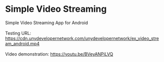 # Simple Video Streaming
Simple Video Streaming App for Android<br/>
<br/>
Testing URL: https://cdn.unydevelopernetwork.com/unydevelopernetwork/ex_video_stream_android.mp4<br/>
<br/>
Video demonstration: https://youtu.be/BVeyANPiLVQ<br/>
